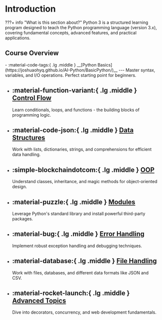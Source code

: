 # Introduction

???+ info "What is this section about?"
    Python 3 is a structured learning program designed to teach the Python programming language (version 3.x), covering fundamental concepts, advanced features, and practical applications.

## Course Overview

<div class="grid cards" markdown>
-   :material-code-tags:{ .lg .middle } __[Python Basics](https://joshuaohyq.github.io/AI-Python/BasicPython/)__
    ---
    Master syntax, variables, and I/O operations. Perfect starting point for beginners.

-   :material-function-variant:{ .lg .middle } __[Control Flow](https://joshuaohyq.github.io/AI-Python/Control_Flow/)__
    ---
    Learn conditionals, loops, and functions - the building blocks of programming logic.

-   :material-code-json:{ .lg .middle } __[Data Structures](#data-structures)__
    ---
    Work with lists, dictionaries, strings, and comprehensions for efficient data handling.

-   :simple-blockchaindotcom:{ .lg .middle } __[OOP](#oop)__
    ---
    Understand classes, inheritance, and magic methods for object-oriented design.

-   :material-puzzle:{ .lg .middle } __[Modules](#modules)__
    ---
    Leverage Python's standard library and install powerful third-party packages.

-   :material-bug:{ .lg .middle } __[Error Handling](#error-handling)__
    ---
    Implement robust exception handling and debugging techniques.

-   :material-database:{ .lg .middle } __[File Handling](#file-handling)__
    ---
    Work with files, databases, and different data formats like JSON and CSV.

-   :material-rocket-launch:{ .lg .middle } __[Advanced Topics](#advanced-topics)__
    ---
    Dive into decorators, concurrency, and web development fundamentals.
</div>





